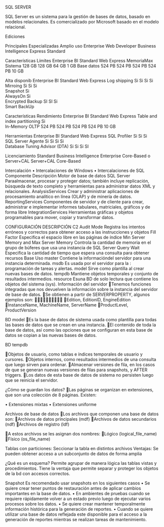SQL SERVER

SQL Server es un sistema para la gestión de bases de datos, basado en modelos relacionales.
Es comercializado por Microsoft basado en el modelo relacional.


Ediciones

Principales	Especializadas	Amplio uso
Enterprise	Web	Developer
Business Intelligence		Express
Standard		
		

Características
Límites	Enterprise	BI	Standard	Web	Express
MemoriaMax	Sistema	128 GB	128 GB	64 GB	1 GB
Base datos	524 PB	524 PB	524 PB	524 PB	10 GB

Alta disponib	Enterprise	BI	Standard	Web	Express
Log shipping	Si	Si	Si	Si	
Mirroing	Si	Si	Si		
Snapshot	Si				
AlwaysOn	Si				
Encrypted Backup	SI	SI	Si		
Smart BackUp					

Características 
Rendimiento	Enterprise	BI	Standard	Web	Express
Table and index partitioning	Si				
In-Memory OLTP	524 PB	524 PB	524 PB	524 PB	10 GB

Herramientas	Enterprise	BI	Standard	Web	Express
SQL Profiler	Si	Si	Si		
SQL Server Agente	Si	Si	Si	Si	
Database Tuning Advisor (DTA)	Si	Si	Si	SI	

Licenciamiento
Standard	Business Intelligence	Enterprise
Core-Based o Server+CAL	Server+CAL	Core-Based

Intercalación
•	Intercalaciones de Windows
•	Intercalaciones de SQL
Componente	Descripción
Motor de base de datos SQL Server	Paraalmacenar, procesar y proteger datos; también incluye replicación, búsqueda de texto completo y herramientas para administrar datos XML y relacionales.
AnalysisServices	Crear y administrar aplicaciones de procesamiento analítico en línea (OLAP) y de minería de datos. 
ReportingServices	Componentes de servidor y de cliente para crear, administrar e implementar informes tabulares, matriciales, gráficos y de forma libre
IntegrationServices	Herramientas gráficas y objetos programables para mover, copiar y transformar datos.


CONFIGURACIÓN	DESCRIPCIÓN
C2 Audit Mode	Registra los intentos erróneos y correctos para obtener acceso a las instrucciones y objetos
Fill Factor	Especifica el espacio libre en las páginas de índice
Min Server Memory and Max Server Memory	Controla la cantidad de memoria en el grupo de búferes que usa una instancia de SQL Server
Query Wait	Especifica la cantidad de tiempo que espera una consulta para obtener recursos 
Base	Uso
master	Contiene la informacióndel servidor para una instancia determinada.
msdb	Es usada por el servidor para la : programación de tareas y alertas.
model	Sirve como plantilla al crear nuevas bases de datos.
tempdb	Mantiene objetos temporales y 
conjunto de resultados intermedios.
resource	Esuna BD de solo lectura que 
contiene los objetos del sistema (sys).
Información del servidor
Tenemos funciones integradas que nos devuelven la información sobre la instancia del servidor de base de datos.
Se obtienen a partir de SERVERPROPERTY, algunos ejemplos son:

Edition, EditionID, EngineEdition
InstanceName, MachineName, ServerName
ProductLevel, ProductVersion


BD model
Es la base de datos de sistema usada como plantilla para todas las bases de datos que se crean en una instancia.
El contenido de toda la base de datos, así como las opciones que se configuran en esta base de datos se copian a las nuevas bases de datos.

BD tempdb

Objetos de usuario, como tablas e índices temporales de usuario y cursores.
Objetos internos, como resultados intermedios de una consulta que luego sirven para ordenar.
Almacenar versiones de fila, en los casos de que se generan nuevas versiones de filas para snapshots, y AFTER triggers.
Los datos de esta base de datos de sistema no persisten luego que se reinicia el servidor.

¿Cómo se guardan los datos?
Las páginas se organizan en extensiones, que son una colección de 8 páginas. Existen:

•	Extensiones mixtas
•	Extensiones uniforme

Archivos de base de datos
Los archivos que componen una base de datos son:
Archivos de datos principales (mdf)
Archivos de datos secundarios (ndf)
Archivos de registro (ldf)

A estos archivos se les asignan dos nombres: 
Lógico (logical_file_name)
Físico (os_file_name)

Tablas con particiones:
Seccionar la tabla en distintos archivos 
Ventajas: Se pueden obtener acceso a un subconjunto de datos de forma amplia

¿Qué es un esquema?
Permite agrupar de manera lógica las tablas vistas y procedimientos. Tiene la ventaja que permite separar y proteger los objetos de la bd con accesos correctos.

 Snapshot
Es recomendado usar snapshots en los siguientes casos
•	Se quiere crear tener puntos de restauración antes de aplicar cambios importantes en la base de datos.
•	En ambientes de pruebas cuando se requiere rápidamente volver a un estado previo luego de ejecutar varios procesos sobre los datos.
•	Se quiere crear mantener temporalmente información histórica para la generación de reportes.
•	Cuando se quiere utilizar una base de datos reflejada este disponible para el acceso a la generación de reportes mientras se realizan tareas de mantenimiento.

